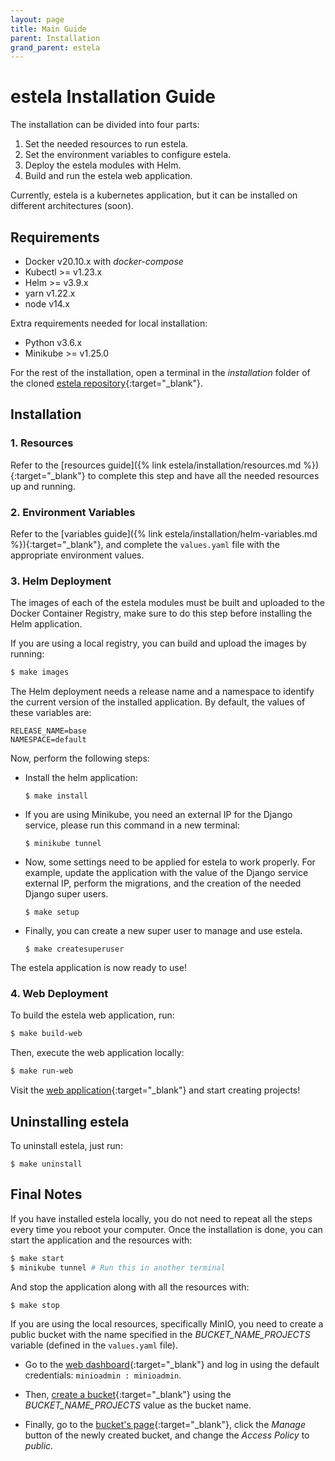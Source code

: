 ```yaml
---
layout: page
title: Main Guide
parent: Installation
grand_parent: estela
---
```


# estela Installation Guide

The installation can be divided into four parts:

1. Set the needed resources to run estela.
2. Set the environment variables to configure estela.
3. Deploy the estela modules with Helm.
4. Build and run the estela web application.

Currently, estela is a kubernetes application, but it can be installed on different 
architectures (soon).

## Requirements

- Docker v20.10.x with *docker-compose*
- Kubectl >= v1.23.x
- Helm >= v3.9.x
- yarn v1.22.x
- node v14.x

Extra requirements needed for local installation:

- Python v3.6.x
- Minikube >= v1.25.0

For the rest of the installation, open a terminal in the _installation_ folder
of the cloned [estela repository](https://github.com/bitmakerla/estela){:target="\_blank"}.

## Installation

### 1. Resources

Refer to the 
[resources guide]({% link estela/installation/resources.md %}){:target="\_blank"}
to complete this step and have all the needed resources up and running.

### 2. Environment Variables

Refer to the
[variables guide]({% link estela/installation/helm-variables.md %}){:target="\_blank"},
and complete the `values.yaml` file with the appropriate environment values.

### 3. Helm Deployment

The images of each of the estela modules must be built and uploaded to the Docker
Container Registry, make sure to do this step before installing the Helm application.

If you are using a local registry, you can build and upload the images by running:

```bash
$ make images
```

The Helm deployment needs a release name and a namespace to identify the current version
of the installed application. By default, the values of these variables are:

```
RELEASE_NAME=base
NAMESPACE=default
```

Now, perform the following steps:

* Install the helm application:

   ```
   $ make install
   ```

* If you are using Minikube, you need an external IP for the Django service, please 
  run this command in a new terminal:

  ```
  $ minikube tunnel
  ```

* Now, some settings need to be applied for estela to work properly. For example,
  update the application with the value of the Django service external IP, perform the 
  migrations, and the creation of the needed Django super users.

  ```
  $ make setup
  ```

* Finally, you can create a new super user to manage and use estela.
  
  ```
  $ make createsuperuser
  ```

The estela application is now ready to use!

### 4. Web Deployment

To build the estela web application, run:

```bash
$ make build-web
```

Then, execute the web application locally:

```bash
$ make run-web
```

Visit the [web application](http://localhost:3000/login){:target="\_blank"} and start
creating projects!

## Uninstalling estela

To uninstall estela, just run:

```
$ make uninstall
```

## Final Notes

If you have installed estela locally, you do not need to repeat all the steps every time 
you reboot your computer. Once the installation is done, you can start the application 
and the resources with:

```bash
$ make start
$ minikube tunnel # Run this in another terminal
```

And stop the application along with all the resources with:

```bash
$ make stop
```

If you are using the local resources, specifically MinIO, you need to create a 
public bucket with the name specified in the _BUCKET\_NAME\_PROJECTS_ variable 
(defined in the `values.yaml` file).

* Go to the [web dashboard](http://localhost:9001){:target="\_blank"} and log in using 
  the default credentials: `minioadmin : minioadmin`.
  
* Then, [create a bucket](http://localhost:9001/buckets/add-bucket){:target="\_blank"} 
  using the _BUCKET\_NAME\_PROJECTS_ value as the bucket name.
  
* Finally, go to the [bucket's page](http://localhost:9001/buckets){:target="\_blank"}, 
  click the _Manage_ button of the newly created bucket, and change the _Access Policy_
  to _public_.
